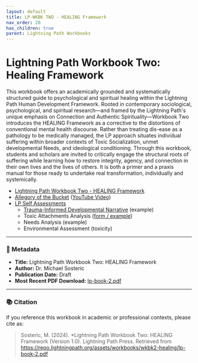 ```yaml
---
layout: default
title: LP-WKBK TWO - HEALING Framework
nav_order: 20
has_children: true
parent: Lightning Path Workbooks
---
```


# Lightning Path Workbook Two: Healing Framework

This workbook offers an academically grounded and systematically structured guide to psychological and spiritual healing within the Lightning Path Human Development Framework. Rooted in contemporary sociological, psychological, and spiritual research—and framed by the Lightning Path's unique emphasis on Connection and Authentic Spirituality—Workbook Two introduces the HEALING Framework as a corrective to the distortions of conventional mental health discourse. Rather than treating dis-ease as a pathology to be medically managed, the LP approach situates individual suffering within broader contexts of Toxic Socialization, unmet developmental Needs, and ideological conditioning. Through this workbook, students and scholars are invited to critically engage the structural roots of suffering while learning how to restore integrity, agency, and connection in their own lives and the lives of others. It is both a primer and a praxis manual for those ready to undertake real transformation, individually and systemically.

- [Lightning Path Workbook Two - HEALING Framework](https://s1r0n.github.io/lightning-path/workbooks/wkbk2-healing/lp-book-2.pdf) 
- [Allegory of the Bucket](https://spiritwiki.lightningpath.org/index.php/Allegory_of_the_Bucket) ([YouTube Video](https://www.youtube.com/watch?v=y-bDJSR6Z_c))
- [LP Self Assessments](https://spiritwiki.lightningpath.org/index.php/Self_Assessment)
  - [Trauma-Informed Developmental Narrative](https://spiritwiki.lightningpath.org/index.php/Self_Assessment) (example)
  - Toxic Attachments Analysis ([form / example](https://s1r0n.github.io/lightning-path/workbooks/wkbk-2/attachments-analaysis-form.odt))
  - Needs Analysis (example)
  - Environmental Assessment  (toxicity)

---

### 📄 Metadata

- **Title:** Lightning Path Workbook Two: HEALING Framework  
- **Author:** Dr. Michael Sosteric  
- **Publication Date:** Draft  
- **Most Recent PDF Download:** [lp-book-2.pdf](https://repo.lightningpath.org/assets/workbooks/wkbk2-healing/lp-book-2.pdf)

---

### 📚 Citation

If you reference this workbook in academic or professional contexts, please cite as:

> Sosteric, M. (2024). *Lightning Path Workbook Two: HEALING Framework (Version 1.0). Lightning Path Press. Retrieved from https://repo.lightningpath.org/assets/workbooks/wkbk2-healing/lp-book-2.pdf



